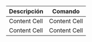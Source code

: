 |  Descripción  |    Comando    |
| ------------- | ------------- |
| Content Cell  | Content Cell  |
| Content Cell  | Content Cell  |
